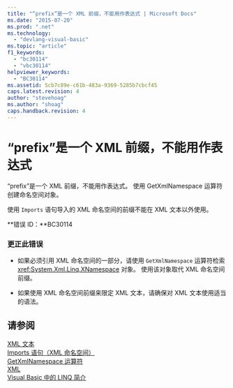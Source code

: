 ```yaml
---
title: "“prefix”是一个 XML 前缀，不能用作表达式 | Microsoft Docs"
ms.date: "2015-07-20"
ms.prod: ".net"
ms.technology: 
  - "devlang-visual-basic"
ms.topic: "article"
f1_keywords: 
  - "bc30114"
  - "vbc30114"
helpviewer_keywords: 
  - "BC30114"
ms.assetid: 5cb7c89e-c61b-483a-9369-5285b7cbcf45
caps.latest.revision: 4
author: "stevehoag"
ms.author: "shoag"
caps.handback.revision: 4
---
```

# “prefix”是一个 XML 前缀，不能用作表达式
“prefix”是一个 XML 前缀，不能用作表达式。 使用 GetXmlNamespace 运算符创建命名空间对象。  
  
 使用 `Imports` 语句导入的 XML 命名空间的前缀不能在 XML 文本以外使用。  
  
 **错误 ID：**BC30114  
  
### 更正此错误  
  
-   如果必须引用 XML 命名空间的一部分，请使用 `GetXmlNamespace` 运算符检索 <xref:System.Xml.Linq.XNamespace> 对象。 使用该对象取代 XML 命名空间前缀。  
  
-   如果使用 XML 命名空间前缀来限定 XML 文本，请确保对 XML 文本使用适当的语法。  
  
## 请参阅  
 [XML 文本](../../visual-basic/language-reference/xml-literals/index.md)   
 [Imports 语句（XML 命名空间）](../../visual-basic/language-reference/statements/imports-statement-xml-namespace.md)   
 [GetXmlNamespace 运算符](../../visual-basic/language-reference/operators/getxmlnamespace-operator.md)   
 [XML](../../visual-basic/programming-guide/language-features/xml/index.md)   
 [Visual Basic 中的 LINQ 简介](../../visual-basic/programming-guide/language-features/linq/introduction-to-linq.md)